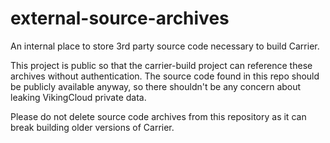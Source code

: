 # external-source-archives

An internal place to store 3rd party source code necessary to build Carrier.

This project is public so that the carrier-build project can reference these
archives without authentication. The source code found in this repo should be
publicly available anyway, so there shouldn't be any concern about leaking
VikingCloud private data.

Please do not delete source code archives from this repository as it can break
building older versions of Carrier.
